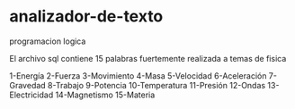 # analizador-de-texto
programacion logica

El archivo sql contiene 15 palabras fuertemente realizada a temas de fisica 

1-Energía
2-Fuerza
3-Movimiento
4-Masa
5-Velocidad
6-Aceleración
7-Gravedad
8-Trabajo
9-Potencia
10-Temperatura
11-Presión
12-Ondas
13-Electricidad
14-Magnetismo
15-Materia

